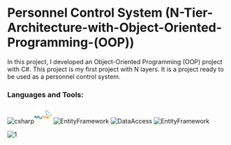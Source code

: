 # Personnel Control System (N-Tier-Architecture-with-Object-Oriented-Programming-(OOP))

In this project, I developed an Object-Oriented Programming (OOP) project with C#. This project is my first project with N layers. It is a project ready to be used as a personnel control system.

<h3 align="left">Languages ​​and Tools:</h3>
<img src = "https://www.freeiconspng.com/uploads/c-logo-icon-18.png" alt = "csharp" width = "50" height = "50"/><img src = "https://raw.githubusercontent.com/devicons/devicon/master/icons/mysql/mysql-original-wordmark.svg" alt = "mysql" width = "40" height = "40"/>                  <img src = "https://pathowe.co.uk/wp-content/uploads/2017/09/efcf.png" alt = "EntityFramework" width = "60" height = "40"/>                                    <img src = "https://encrypted-tbn0.gstatic.com/images?q=tbn:ANd9GcRzEzqik2TghhfnePr0OJjm3OREW7SA3X5d6Jzi_mv23HIOYS91UCVjzMXGGfg1WalzSwU&usqp=CAU" alt = "DataAccess" width = "60" height = "60"/>                                                                           <img src = "https://encrypted-tbn0.gstatic.com/images?q=tbn:ANd9GcS0sZGw62LtcVOv8ufjAzeK1oCJfnLUfNuE0w&usqp=CAU" alt = "EntityFramework" width = "60" height = "60"/> 


![1](https://github.com/ozcanbayram/N-Tier-Architecture-with-Object-Oriented-Programming--OOP-/assets/117665864/a832c367-4d8e-4e1c-b2f2-a17da47e8c79)
